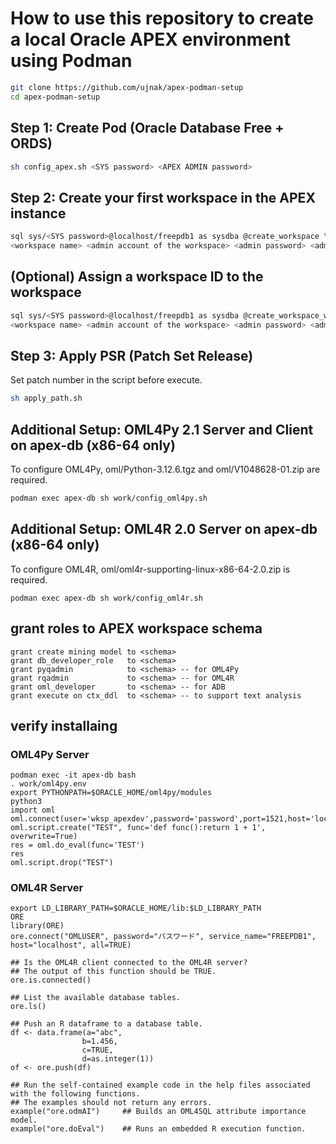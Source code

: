 # How to use this repository to create a local Oracle APEX environment using Podman

```bash
git clone https://github.com/ujnak/apex-podman-setup
cd apex-podman-setup
```

## Step 1: Create Pod (Oracle Database Free + ORDS)

```bash
sh config_apex.sh <SYS password> <APEX ADMIN password>
```

## Step 2: Create your first workspace in the APEX instance

```bash
sql sys/<SYS password>@localhost/freepdb1 as sysdba @create_workspace \
<workspace name> <admin account of the workspace> <admin password> <admin mail address>
```

## (Optional) Assign a workspace ID to the workspace

```bash
sql sys/<SYS password>@localhost/freepdb1 as sysdba @create_workspace_with_id \
<workspace name> <admin account of the workspace> <admin password> <admin mail address> <workspace id>
```

## Step 3: Apply PSR (Patch Set Release)

Set patch number in the script before execute.

```bash
sh apply_path.sh
```

## Additional Setup: OML4Py 2.1 Server and Client on apex-db (x86-64 only)

To configure OML4Py, oml/Python-3.12.6.tgz and oml/V1048628-01.zip are required.

```bash
podman exec apex-db sh work/config_oml4py.sh
```

## Additional Setup: OML4R 2.0 Server on apex-db (x86-64 only)

To configure OML4R, oml/oml4r-supporting-linux-x86-64-2.0.zip is required.

```
podman exec apex-db sh work/config_oml4r.sh
```

## grant roles to APEX workspace schema

```
grant create mining model to <schema>
grant db_developer_role   to <schema>
grant pyqadmin            to <schema> -- for OML4Py
grant rqadmin             to <schema> -- for OML4R
grant oml_developer       to <schema> -- for ADB
grant execute on ctx_ddl  to <schema> -- to support text analysis
```

## verify installaing 

### OML4Py Server

```
podman exec -it apex-db bash
. work/oml4py.env
export PYTHONPATH=$ORACLE_HOME/oml4py/modules
python3
import oml
oml.connect(user='wksp_apexdev',password='password',port=1521,host='localhost',service_name='freepdb1')
oml.script.create("TEST", func='def func():return 1 + 1', overwrite=True)
res = oml.do_eval(func='TEST')
res
oml.script.drop("TEST")
```

### OML4R Server

```
export LD_LIBRARY_PATH=$ORACLE_HOME/lib:$LD_LIBRARY_PATH
ORE
library(ORE)
ore.connect("OMLUSER", password="パスワード", service_name="FREEPDB1", host="localhost", all=TRUE)
```
```
## Is the OML4R client connected to the OML4R server?
## The output of this function should be TRUE.
ore.is.connected()

## List the available database tables.
ore.ls()

## Push an R dataframe to a database table.
df <- data.frame(a="abc",
                b=1.456,
                c=TRUE,
                d=as.integer(1))
of <- ore.push(df)

## Run the self-contained example code in the help files associated with the following functions.
## The examples should not return any errors.
example("ore.odmAI")     ## Builds an OML4SQL attribute importance model.
example("ore.doEval")    ## Runs an embedded R execution function.
```
